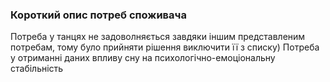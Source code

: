 ### Короткий опис потреб споживача
Потреба у танцях не задоволняється завдяки іншим представленим потребам, тому було прийняти рішення виключити її з списку) Потреба у отриманні даних впливу сну на психологічно-емоціональну стабільність
